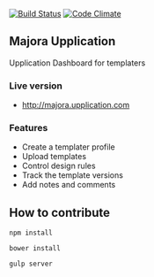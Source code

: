 
[![Build Status](https://travis-ci.org/Upplication/majora.svg)](https://travis-ci.org/Upplication/majora) [![Code Climate](https://codeclimate.com/github/Upplication/majora/badges/gpa.svg)](https://codeclimate.com/github/Upplication/majora)

## Majora Upplication

Upplication Dashboard for templaters

### Live version

* http://majora.upplication.com

### Features

* Create a templater profile
* Upload templates
* Control design rules
* Track the template versions
* Add notes and comments

## How to contribute

```
npm install
```

```
bower install
```

```
gulp server
```

